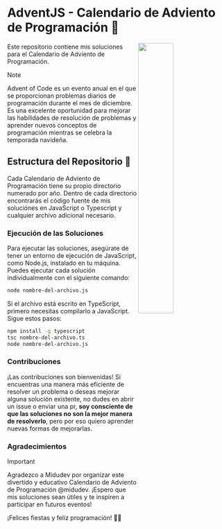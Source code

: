 # AdventJS - Calendario de Adviento de Programación 🎄

<img src="https://github.com/karlosvas/advent-js/assets/126987511/6cbe9f04-cbe7-4b50-b374-e1261a988c22" width="40%" align="right">

Este repositorio contiene mis soluciones para el Calendario de Adviento de Programación.

> [!NOTE]
> Advent of Code es un evento anual en el que se proporcionan problemas diarios de programación durante el mes de diciembre. Es una excelente oportunidad para mejorar las habilidades de resolución de problemas y aprender nuevos conceptos de programación mientras se celebra la temporada navideña.

## Estructura del Repositorio 📂

Cada Calendario de Adviento de Programación tiene su propio directorio numerado por año. Dentro de cada directorio encontrarás el código fuente de mis soluciónes en JavaScript o Typescript y cualquier archivo adicional necesario.

### Ejecución de las Soluciones

Para ejecutar las soluciones, asegúrate de tener un entorno de ejecución de JavaScript, como Node.js, instalado en tu máquina. Puedes ejecutar cada solución individualmente con el siguiente comando:

```bash
node nombre-del-archivo.js
```

Si el archivo está escrito en TypeScript, primero necesitas compilarlo a JavaScript. Sigue estos pasos:

```bash
npm install -g typescript
tsc nombre-del-archivo.ts
node nombre-del-archivo.js
```

### Contribuciones

¡Las contribuciones son bienvenidas! Si encuentras una manera más eficiente de resolver un problema o deseas mejorar alguna solución existente, no dudes en abrir un issue o enviar una pr, **soy consciente de que las soluciones no son la mejor manera de resolverlo**, pero por eso quiero aprender nuevas formas de mejorarlas.

### Agradecimientos

> [!IMPORTANT]
> Agradezco a Midudev por organizar este divertido y educativo Calendario de Adviento de Programación @midudev. ¡Espero que mis soluciones sean útiles y te inspiren a participar en futuros eventos!

¡Felices fiestas y feliz programación! 🎅🎁
